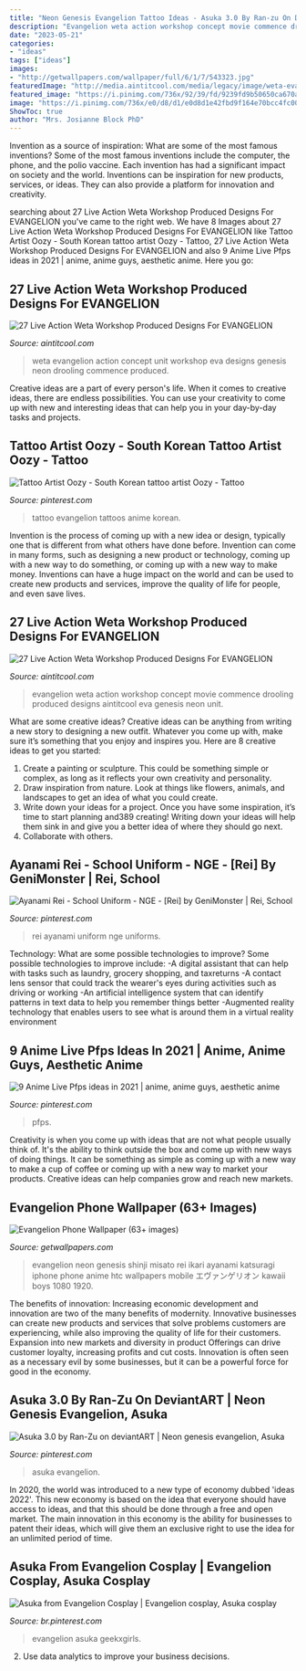 ```yaml
---
title: "Neon Genesis Evangelion Tattoo Ideas - Asuka 3.0 By Ran-zu On Deviantart"
description: "Evangelion weta action workshop concept movie commence drooling produced designs aintitcool eva genesis neon unit"
date: "2023-05-21"
categories:
- "ideas"
tags: ["ideas"]
images:
- "http://getwallpapers.com/wallpaper/full/6/1/7/543323.jpg"
featuredImage: "http://media.aintitcool.com/media/legacy/image/weta-evangelion15.jpg"
featured_image: "https://i.pinimg.com/736x/92/39/fd/9239fd9b50650ca670a7195d20780974.jpg"
image: "https://i.pinimg.com/736x/e0/d8/d1/e0d8d1e42fbd9f164e70bcc4fc00e149.jpg"
ShowToc: true
author: "Mrs. Josianne Block PhD"
---
```



Invention as a source of inspiration: What are some of the most famous inventions?
Some of the most famous inventions include the computer, the phone, and the polio vaccine. Each invention has had a significant impact on society and the world. Inventions can be inspiration for new products, services, or ideas. They can also provide a platform for innovation and creativity.

	

		
searching about 27 Live Action Weta Workshop Produced Designs For EVANGELION you've came to the right web. We have 8 Images about 27 Live Action Weta Workshop Produced Designs For EVANGELION like Tattoo Artist Oozy - South Korean tattoo artist Oozy - Tattoo, 27 Live Action Weta Workshop Produced Designs For EVANGELION and also 9 Anime Live Pfps ideas in 2021 | anime, anime guys, aesthetic anime. Here you go:
		
    
## 27 Live Action Weta Workshop Produced Designs For EVANGELION

<img loading=lazy src="https://media.aintitcool.com/media/legacy/image/weta-evangelion16.jpg" onerror="this.onerror=null;this.src='https://tse4.mm.bing.net/th?id=OIP.gnQXN-6z2OZ7wLJWeTIWVQHaKc&amp;pid=15.1';" alt="27 Live Action Weta Workshop Produced Designs For EVANGELION">

_Source: aintitcool.com_

>weta evangelion action concept unit workshop eva designs genesis neon drooling commence produced. 

	

Creative ideas are a part of every person's life. When it comes to creative ideas, there are endless possibilities. You can use your creativity to come up with new and interesting ideas that can help you in your day-by-day tasks and projects. 

    
## Tattoo Artist Oozy - South Korean Tattoo Artist Oozy - Tattoo

<img loading=lazy src="https://i.pinimg.com/736x/e0/d8/d1/e0d8d1e42fbd9f164e70bcc4fc00e149.jpg" onerror="this.onerror=null;this.src='https://tse1.mm.bing.net/th?id=OIP.3DIzA9ggsIkE0fy4vBs4qgHaHa&amp;pid=15.1';" alt="Tattoo Artist Oozy - South Korean tattoo artist Oozy - Tattoo">

_Source: pinterest.com_

>tattoo evangelion tattoos anime korean. 

	

Invention is the process of coming up with a new idea or design, typically one that is different from what others have done before. Invention can come in many forms, such as designing a new product or technology, coming up with a new way to do something, or coming up with a new way to make money. Inventions can have a huge impact on the world and can be used to create new products and services, improve the quality of life for people, and even save lives.

    
## 27 Live Action Weta Workshop Produced Designs For EVANGELION

<img loading=lazy src="http://media.aintitcool.com/media/legacy/image/weta-evangelion15.jpg" onerror="this.onerror=null;this.src='https://tse2.mm.bing.net/th?id=OIP.PueRD9pFoQ1axl2pwP_osQHaKc&amp;pid=15.1';" alt="27 Live Action Weta Workshop Produced Designs For EVANGELION">

_Source: aintitcool.com_

>evangelion weta action workshop concept movie commence drooling produced designs aintitcool eva genesis neon unit. 

	

What are some creative ideas?
Creative ideas can be anything from writing a new story to designing a new outfit. Whatever you come up with, make sure it’s something that you enjoy and inspires you. Here are 8 creative ideas to get you started: 
1) Create a painting or sculpture. This could be something simple or complex, as long as it reflects your own creativity and personality. 
2) Draw inspiration from nature. Look at things like flowers, animals, and landscapes to get an idea of what you could create. 
3) Write down your ideas for a project. Once you have some inspiration, it’s time to start planning and389 creating! Writing down your ideas will help them sink in and give you a better idea of where they should go next. 
4) Collaborate with others.

    
## Ayanami Rei - School Uniform - NGE - [Rei] By GeniMonster | Rei, School

<img loading=lazy src="https://i.pinimg.com/736x/af/45/ce/af45ce55fe93d30e2f240ea473f075ae--rei-ayanami-school-uniforms.jpg" onerror="this.onerror=null;this.src='https://tse4.mm.bing.net/th?id=OIP.laFlnbH1f7GMlqwnDw2JRQDLEz&amp;pid=15.1';" alt="Ayanami Rei - School Uniform - NGE - [Rei] by GeniMonster | Rei, School">

_Source: pinterest.com_

>rei ayanami uniform nge uniforms. 

	

Technology: What are some possible technologies to improve?
Some possible technologies to improve include: 
-A digital assistant that can help with tasks such as laundry, grocery shopping, and taxreturns 
-A contact lens sensor that could track the wearer's eyes during activities such as driving or working 
-An artificial intelligence system that can identify patterns in text data to help you remember things better 
-Augmented reality technology that enables users to see what is around them in a virtual reality environment

    
## 9 Anime Live Pfps Ideas In 2021 | Anime, Anime Guys, Aesthetic Anime

<img loading=lazy src="https://i.pinimg.com/474x/18/63/72/186372a85348d88e34fdd4150787e65c.jpg" onerror="this.onerror=null;this.src='https://tse3.mm.bing.net/th?id=OIP.EVQBwxby8Qn_gOzw7CmomAAAAA&amp;pid=15.1';" alt="9 Anime Live Pfps ideas in 2021 | anime, anime guys, aesthetic anime">

_Source: pinterest.com_

>pfps. 

	

Creativity is when you come up with ideas that are not what people usually think of. It's the ability to think outside the box and come up with new ways of doing things. It can be something as simple as coming up with a new way to make a cup of coffee or coming up with a new way to market your products. Creative ideas can help companies grow and reach new markets.

    
## Evangelion Phone Wallpaper (63+ Images)

<img loading=lazy src="http://getwallpapers.com/wallpaper/full/6/1/7/543323.jpg" onerror="this.onerror=null;this.src='https://tse3.mm.bing.net/th?id=OIP.FtKhckpcQbdrVAhsyxgzIgHaNK&amp;pid=15.1';" alt="Evangelion Phone Wallpaper (63+ images)">

_Source: getwallpapers.com_

>evangelion neon genesis shinji misato rei ikari ayanami katsuragi iphone phone anime htc wallpapers mobile エヴァンゲリオン kawaii boys 1080 1920. 

	

The benefits of innovation:
Increasing economic development and innovation are two of the many benefits of modernity. Innovative businesses can create new products and services that solve problems customers are experiencing, while also improving the quality of life for their customers. Expansion into new markets and diversity in product Offerings can drive customer loyalty, increasing profits and cut costs. Innovation is often seen as a necessary evil by some businesses, but it can be a powerful force for good in the economy.

    
## Asuka 3.0 By Ran-Zu On DeviantART | Neon Genesis Evangelion, Asuka

<img loading=lazy src="https://i.pinimg.com/736x/ba/6f/02/ba6f02c75dc7dc33c783cee18461ecb7--fanart.jpg" onerror="this.onerror=null;this.src='https://tse4.mm.bing.net/th?id=OIP.eo6fSmOSFHEZ7g0A59-K_wHaMs&amp;pid=15.1';" alt="Asuka 3.0 by Ran-Zu on deviantART | Neon genesis evangelion, Asuka">

_Source: pinterest.com_

>asuka evangelion. 

	

In 2020, the world was introduced to a new type of economy dubbed 'ideas 2022'. This new economy is based on the idea that everyone should have access to ideas, and that this should be done through a free and open market. The main innovation in this economy is the ability for businesses to patent their ideas, which will give them an exclusive right to use the idea for an unlimited period of time.

    
## Asuka From Evangelion Cosplay | Evangelion Cosplay, Asuka Cosplay

<img loading=lazy src="https://i.pinimg.com/736x/92/39/fd/9239fd9b50650ca670a7195d20780974.jpg" onerror="this.onerror=null;this.src='https://tse3.mm.bing.net/th?id=OIP.xSem2Bxp-chDKspN9oJZKAHaMF&amp;pid=15.1';" alt="Asuka from Evangelion Cosplay | Evangelion cosplay, Asuka cosplay">

_Source: br.pinterest.com_

>evangelion asuka geekxgirls. 

	

2. Use data analytics to improve your business decisions.


